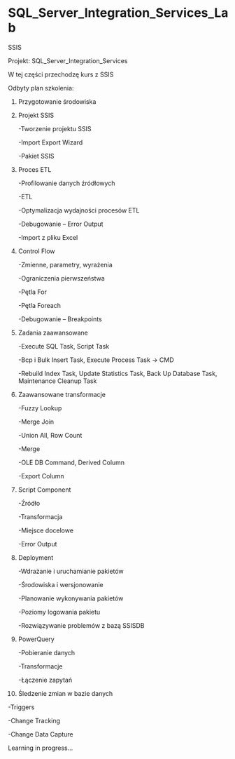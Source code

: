 # SQL_Server_Integration_Services_Lab
SSIS

Projekt: SQL_Server_Integration_Services

W tej części przechodzę kurs z SSIS

Odbyty plan szkolenia:

1) Przygotowanie środowiska
2) Projekt SSIS

   -Tworzenie projektu SSIS

   -Import Export Wizard

   -Pakiet SSIS

3) Proces ETL

   -Profilowanie danych źródłowych

   -ETL

   -Optymalizacja wydajności procesów ETL

   -Debugowanie – Error Output

   -Import z pliku Excel

4) Control Flow

   -Zmienne, parametry, wyrażenia

   -Ograniczenia pierwszeństwa

   -Pętla For

   -Pętla Foreach

   -Debugowanie – Breakpoints

5) Zadania zaawansowane

   -Execute SQL Task, Script Task

   -Bcp i Bulk Insert Task, Execute Process Task -> CMD

   -Rebuild Index Task, Update Statistics Task, Back Up Database Task, Maintenance Cleanup Task

6) Zaawansowane transformacje

   -Fuzzy Lookup

   -Merge Join

   -Union All, Row Count

   -Merge

   -OLE DB Command, Derived Column

   -Export Column

7) Script Component

   -Źródło

   -Transformacja

   -Miejsce docelowe

   -Error Output

8) Deployment

   -Wdrażanie i uruchamianie pakietów

   -Środowiska i wersjonowanie

   -Planowanie wykonywania pakietów

   -Poziomy logowania pakietu

   -Rozwiązywanie problemów z bazą SSISDB

9) PowerQuery

   -Pobieranie danych

   -Transformacje

   -Łączenie zapytań

10) Śledzenie zmian w bazie danych

   -Triggers

   -Change Tracking

   -Change Data Capture

Learning in progress...